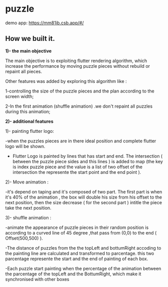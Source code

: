 # puzzle
demo app: https://mm81ib.csb.app/#/

## How we built it.
**1)- the main objective**

The main objective is to exploiting flutter rendering algorithm, which increase the performance by moving puzzle pieces without rebuild or repaint all pieces.

Other features was added by exploring this algorithm like :

1-controlling the size of the puzzle pieces and the plan according to the screen width;

2-In the first animation (shuffle animation) .we don't repaint all puzzles during this animation;

**2)- additional features**

1)- painting flutter logo:

-when the puzzles pieces are in there ideal position and complete flutter logo will be shown. 

- Flutter Logo is painted by lines that has start and end. The intersection ( between the puzzle piece sides and this lines ) is added to map (the key is index puzzle piece and the value is a list of two offset of the intersection the represente the start point and the end point ).


2)- Move animation  :

-it's depend on taping and it's composed of two part. The first part is when it's 40% of the animation , the box will double his size from his offset to the next position, then the size decrease ( for the second part ) intitle the piece take the next position.

3)- shuffle animation :

-animate the appearance of puzzle pieces in their random position is according to a curved line of 45 degree ,that pass from (0,0) to the end ( Offset(500,500) ).

-The distance of puzzles from the the topLeft and bottumRight accoding to the painting line are calculated and transformed to parcentage. this two parcentage represente the start and the end of painting of each box.

-Each puzzle start painting when the percentage of the animation between the parcentage of the topLeft and the BottumRight, which make it synchronised with other boxes
